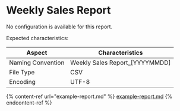 # Weekly Sales Report

No configuration is available for this report.

Expected characteristics:

| Aspect            | Characteristics                  |
| ----------------- | -------------------------------- |
| Naming Convention | Weekly Sales Report\_\[YYYYMMDD] |
| File Type         | CSV                              |
| Encoding          | UTF-8                            |

{% content-ref url="example-report.md" %}
[example-report.md](example-report.md)
{% endcontent-ref %}

